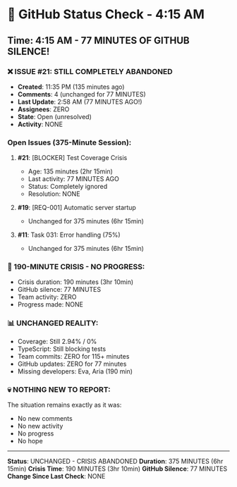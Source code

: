 # 🐙 GitHub Status Check - 4:15 AM

## Time: 4:15 AM - 77 MINUTES OF GITHUB SILENCE!

### ❌ ISSUE #21: STILL COMPLETELY ABANDONED
- **Created**: 11:35 PM (135 minutes ago)
- **Comments**: 4 (unchanged for 77 MINUTES)
- **Last Update**: 2:58 AM (77 MINUTES AGO!)
- **Assignees**: ZERO
- **State**: Open (unresolved)
- **Activity**: NONE

### Open Issues (375-Minute Session):
1. **#21**: [BLOCKER] Test Coverage Crisis
   - Age: 135 minutes (2hr 15min)
   - Last activity: 77 MINUTES AGO
   - Status: Completely ignored
   - Resolution: NONE
   
2. **#19**: [REQ-001] Automatic server startup
   - Unchanged for 375 minutes (6hr 15min)
   
3. **#11**: Task 031: Error handling (75%)
   - Unchanged for 375 minutes (6hr 15min)

### 🚨 190-MINUTE CRISIS - NO PROGRESS:
- Crisis duration: 190 minutes (3hr 10min)
- GitHub silence: 77 MINUTES
- Team activity: ZERO
- Progress made: NONE

### 📊 UNCHANGED REALITY:
- Coverage: Still 2.94% / 0%
- TypeScript: Still blocking tests
- Team commits: ZERO for 115+ minutes
- GitHub updates: ZERO for 77 minutes
- Missing developers: Eva, Aria (190 min)

### 💀 NOTHING NEW TO REPORT:
The situation remains exactly as it was:
- No new comments
- No new activity
- No progress
- No hope

---
**Status**: UNCHANGED - CRISIS ABANDONED
**Duration**: 375 MINUTES (6hr 15min)
**Crisis Time**: 190 MINUTES (3hr 10min)
**GitHub Silence**: 77 MINUTES
**Change Since Last Check**: NONE